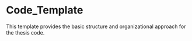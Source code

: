 # Code_Template
This template provides the basic structure and organizational approach for the thesis code.
